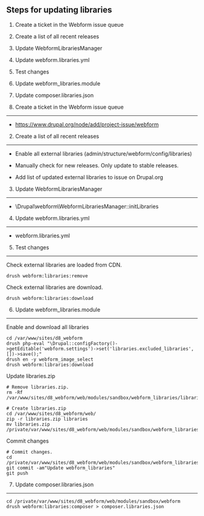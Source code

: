 Steps for updating libraries
----------------------------

  1. Create a ticket in the Webform issue queue
  2. Create a list of all recent releases
  3. Update WebformLibrariesManager
  4. Update webform.libraries.yml
  5. Test changes
  6. Update webform_libraries.module
  7. Update composer.libraries.json


1. Create a ticket in the Webform issue queue
----------------------------------------------

- https://www.drupal.org/node/add/project-issue/webform


2. Create a list of all recent releases
---------------------------------------

- Enable all external libraries (admin/structure/webform/config/libraries)

- Manually check for new releases. Only update to stable releases. 

- Add list of updated external libraries to issue on Drupal.org


3. Update WebformLibrariesManager
---------------------------------

- \Drupal\webform\WebformLibrariesManager::initLibraries


4. Update webform.libraries.yml
---------------------------------

- webform.libraries.yml


5. Test changes
---------------

Check external libraries are loaded from CDN.

    drush webform:libraries:remove

Check external libraries are download.

    drush webform:libraries:download


6. Update webform_libraries.module
----------------------------------

Enable and download all libraries

    cd /var/www/sites/d8_webform
    drush php-eval "\Drupal::configFactory()->getEditable('webform.settings')->set('libraries.excluded_libraries', [])->save();"
    drush en -y webform_image_select
    drush webform:libraries:download

Update libraries.zip

    # Remove libraries.zip.
    rm -Rf /var/www/sites/d8_webform/web/modules/sandbox/webform_libraries/libraries.zip

    # Create libraries.zip
    cd /var/www/sites/d8_webform/web/
    zip -r libraries.zip libraries
    mv libraries.zip /private/var/www/sites/d8_webform/web/modules/sandbox/webform_libraries/libraries.zip

Commit changes

    # Commit changes.
    cd /private/var/www/sites/d8_webform/web/modules/sandbox/webform_libraries/
    git commit -am"Update webform_libraries"
    git push


7. Update composer.libraries.json
----------------------------------

    cd /private/var/www/sites/d8_webform/web/modules/sandbox/webform
    drush webform:libraries:composer > composer.libraries.json
